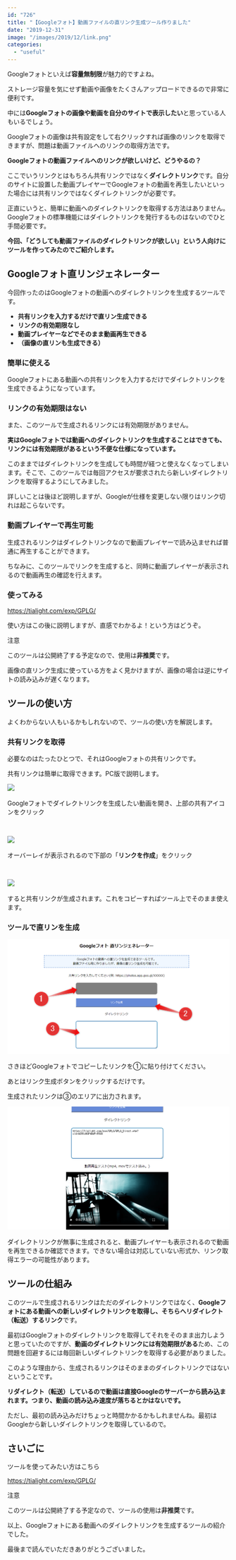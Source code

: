 ```yaml
---
id: "726"
title: "【Googleフォト】動画ファイルの直リンク生成ツール作りました"
date: "2019-12-31"
image: "/images/2019/12/link.png"
categories: 
  - "useful"
---
```


Googleフォトといえば**容量無制限**が魅力的ですよね。

ストレージ容量を気にせず動画や画像をたくさんアップロードできるので非常に便利です。

中には**Googleフォトの画像や動画を自分のサイトで表示したい**と思っている人もいるでしょう。

Googleフォトの画像は共有設定をして右クリックすれば画像のリンクを取得できますが、問題は動画ファイルへのリンクの取得方法です。

**Googleフォトの動画ファイルへのリンクが欲しいけど、どうやるの？**

ここでいうリンクとはもちろん共有リンクではなく**ダイレクトリンク**です。自分のサイトに設置した動画プレイヤーでGoogleフォトの動画を再生したいといった場合には共有リンクではなくダイレクトリンクが必要です。

正直にいうと、簡単に動画へのダイレクトリンクを取得する方法はありません。Googleフォトの標準機能にはダイレクトリンクを発行するものはないのでひと手間必要です。

**今回、「どうしても動画ファイルのダイレクトリンクが欲しい」という人向けにツールを作ってみたのでご紹介します。**

## Googleフォト直リンジェネレーター

今回作ったのはGoogleフォトの動画へのダイレクトリンクを生成するツールです。

- **共有リンクを入力するだけで直リン生成できる**
- **リンクの有効期限なし**
- **動画プレイヤーなどでそのまま動画再生できる**
- **（画像の直リンも生成できる）**

### 簡単に使える

Googleフォトにある動画への共有リンクを入力するだけでダイレクトリンクを生成できるようになっています。

### リンクの有効期限はない

また、このツールで生成されるリンクには有効期限がありません。

**実はGoogleフォトでは動画へのダイレクトリンクを生成することはできても、リンクには有効期限があるという不便な仕様になっています。**

このままではダイレクトリンクを生成しても時間が経つと使えなくなってしまいます。そこで、このツールでは毎回アクセスが要求されたら新しいダイレクトリンクを取得するようにしてみました。

詳しいことは後ほど説明しますが、Googleが仕様を変更しない限りはリンク切れは起こらないです。

### 動画プレイヤーで再生可能

生成されるリンクはダイレクトリンクなので動画プレイヤーで読み込ませれば普通に再生することができます。

ちなみに、このツールでリンクを生成すると、同時に動画プレイヤーが表示されるので動画再生の確認を行えます。

### 使ってみる

https://tialight.com/exp/GPLG/

使い方はこの後に説明しますが、直感でわかるよ！という方はどうぞ。

注意

このツールは公開終了する予定なので、使用は**非推奨**です。

画像の直リンク生成に使っている方をよく見かけますが、画像の場合は逆にサイトの読み込みが遅くなります。

## ツールの使い方

よくわからない人もいるかもしれないので、ツールの使い方を解説します。

### 共有リンクを取得

必要なのはたったひとつで、それはGoogleフォトの共有リンクです。

共有リンクは簡単に取得できます。PC版で説明します。

![](../../assets/images/2019/12/gpshare1.png)

Googleフォトでダイレクトリンクを生成したい動画を開き、上部の共有アイコンをクリック

 

![](../../assets/images/2019/12/gpshare2.png)

オーバーレイが表示されるので下部の「**リンクを作成**」をクリック

 

![](../../assets/images/2019/12/gpshare3.png)

すると共有リンクが生成されます。これをコピーすればツール上でそのまま使えます。

### ツールで直リンを生成

![Googleフォト直リンジェネレーター](/images/2019/12/GPLG_ss.png)

さきほどGoogleフォトでコピーしたリンクを①に貼り付けてください。

あとはリンク生成ボタンをクリックするだけです。

生成されたリンクは③のエリアに出力されます。

![Googleフォト直リンジェネレータss](/images/2019/12/GPLG_ss2.png)

ダイレクトリンクが無事に生成されると、動画プレイヤーも表示されるので動画を再生できるか確認できます。できない場合は対応していない形式か、リンク取得エラーの可能性があります。

## ツールの仕組み

このツールで生成されるリンクはただのダイレクトリンクではなく、**Googleフォトにある動画への新しいダイレクトリンクを取得し、そちらへリダイレクト（転送）するリンク**です。

最初はGoogleフォトのダイレクトリンクを取得してそれをそのまま出力しようと思っていたのですが、**動画のダイレクトリンクには有効期限がある**ため、この問題を回避するには毎回新しいダイレクトリンクを取得する必要がありました。

このような理由から、生成されるリンクはそのままのダイレクトリンクではないということです。

**リダイレクト（転送）しているので動画は直接Googleのサーバーから読み込まれます。つまり、動画の読み込み速度が落ちるとかはないです。**

ただし、最初の読み込みだけちょっと時間かかるかもしれませんね。最初はGoogleから新しいダイレクトリンクを取得しているので。

## さいごに

ツールを使ってみたい方はこちら

https://tialight.com/exp/GPLG/

注意

このツールは公開終了する予定なので、ツールの使用は**非推奨**です。

以上、Googleフォトにある動画へのダイレクトリンクを生成するツールの紹介でした。

最後まで読んでいただきありがとうございました。
